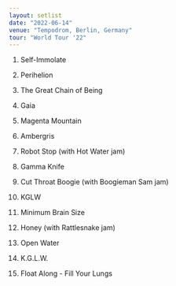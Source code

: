 ```yaml
---
layout: setlist
date: "2022-06-14"
venue: "Tempodrom, Berlin, Germany"
tour: "World Tour '22"
---
```



 1. Self-Immolate

 2. Perihelion

 3. The Great Chain of Being

 4. Gaia

 5. Magenta Mountain

 6. Ambergris

 7. Robot Stop
    (with Hot Water jam)

 8. Gamma Knife

 9. Cut Throat Boogie
    (with Boogieman Sam jam)

10. KGLW

11. Minimum Brain Size

12. Honey
    (with Rattlesnake jam)

13. Open Water

14. K.G.L.W.

15. Float Along - Fill Your Lungs


